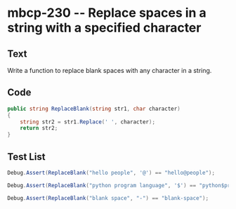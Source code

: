 # mbcp-230 -- Replace spaces in a string with a specified character

## Text

Write a function to replace blank spaces with any character in a string.

## Code

```csharp
public string ReplaceBlank(string str1, char character)
{
    string str2 = str1.Replace(' ', character);
    return str2;
}
```

## Test List

```csharp
Debug.Assert(ReplaceBlank("hello people", '@') == "hello@people");
```

```csharp
Debug.Assert(ReplaceBlank("python program language", '$') == "python$program$language");
```

```csharp
Debug.Assert(ReplaceBlank("blank space", "-") == "blank-space");
```

